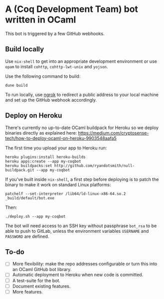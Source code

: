 # A (Coq Development Team) bot written in OCaml #

This bot is triggered by a few GitHub webhooks.

## Build locally ##

Use `nix-shell` to get into an appropriate development environment or use
`opam` to install `cohttp`, `cohttp-lwt-unix` and `yojson`.

Use the following command to build:

```
dune build
```

To run locally, use [ngrok](https://ngrok.io) to redirect a public address
to your local machine and set up the GitHub webhook accordingly.

## Deploy on Heroku ##

There's currently no up-to-date OCaml buildpack for Heroku so we deploy
binaries directly as explained here:
https://medium.com/cryptosense-tech/how-to-deploy-ocaml-on-heroku-9903548aafa5

The first time you upload your app to Heroku run:

```
heroku plugins:install heroku-builds
heroku apps:create --app my-coqbot
heroku buildpacks:set http://github.com/ryandotsmith/null-buildpack.git --app my-coqbot
```

If you've built inside `nix-shell`, a first step before deploying is to patch
the binary to make it work on standard Linux platforms:

```
patchelf --set-interpreter /lib64/ld-linux-x86-64.so.2 _build/default/bot.exe
```

Then:

```
./deploy.sh --app my-coqbot
```

The bot will need access to an SSH key without passphrase `bot_rsa`
to be able to push to GitLab, unless the environment variables
`USERNAME` and `PASSWORD` are defined.

## To-do ##

- [ ] More flexibility: make the repo addresses configurable
      or turn this into an OCaml GitHub bot library.
- [ ] Automatic deployment to Heroku when new code is committed.
- [ ] A test-suite for the bot.
- [ ] Document existing features.
- [ ] More features.
